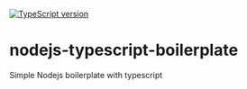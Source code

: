 [![TypeScript version][ts-badge]][typescript-39]



# nodejs-typescript-boilerplate

Simple Nodejs boilerplate with typescript

[ts-badge]: https://img.shields.io/badge/TypeScript-3.9-blue.svg
[typescript-39]: https://www.typescriptlang.org/docs/handbook/release-notes/typescript-3-9.html
